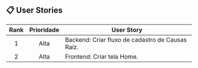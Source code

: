 ## 📋 User Stories <a id="us"></a>

| Rank | Prioridade | User Story                                                                                                                                                                         
| :--: | :--------: | ---------------------------------------------------------------------------------------------------------------------------------------------------------------------------------- |
|  1   |    Alta    | Backend: Criar fluxo de cadastro de Causas Raíz.                                                                                                                                   |
|  2   |    Alta    | Frontend: Criar tela Home.                                                                                                                                                         |